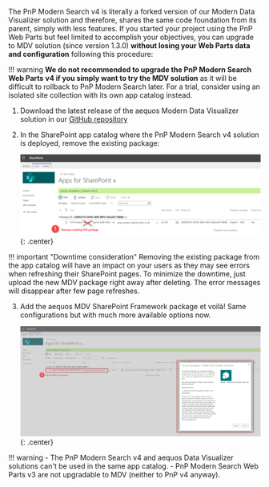 The PnP Modern Search v4 is literally a forked version of our Modern Data Visualizer solution and therefore, shares the same code foundation from its parent, simply with less features. If you started your project using the PnP Web Parts but feel limited to accomplish your objectives, you can upgrade to MDV solution (since version 1.3.0) **without losing your Web Parts data and configuration** following this procedure:

!!! warning
    **We do not recommended to upgrade the PnP Modern Search Web Parts v4 if you simply want to try the MDV solution** as it will be difficult to rollback to PnP Modern Search later.
    For a trial, consider using an isolated site collection with its own app catalog instead. 

1. Download the latest release of the aequos Modern Data Visualizer solution in our [GitHub repository](https://github.com/aequos-solutions/modern-data-visualizer/releases)
2. In the SharePoint app catalog where the PnP Modern Search v4 solution is deployed, remove the existing package:

    !["Upgrade from PnP - Remove existing package"](./assets/upgrade_pnp_remove.png){: .center}

!!! important "Downtime consideration"
    Removing the existing package from the app catalog will have an impact on your users as they may see errors when refreshing their SharePoint pages. To minimize the downtime, just upload the new MDV package right away after deleting. The error messages will disappear after few page refreshes.

3. Add the aequos MDV SharePoint Framework package et voilà! Same configurations but with much more available options now.

    !["Upgrade from PnP - Add new package"](./assets/upgrade_mdv_add.png){: .center}

!!! warning 
    - The PnP Modern Search v4 and aequos Data Visualizer solutions can't be used in the same app catalog.
    - PnP Modern Search Web Parts v3 are not upgradable to MDV (neither to PnP v4 anyway).